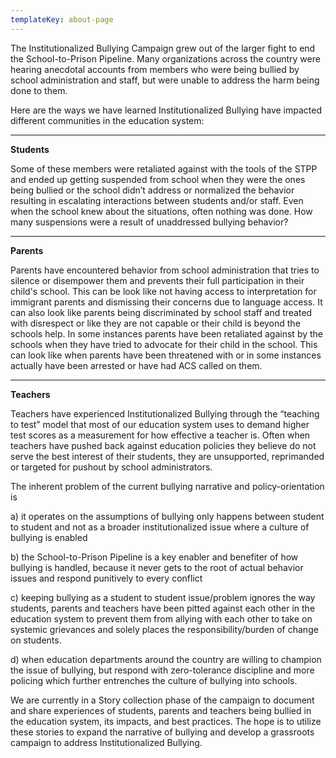 ```yaml
---
templateKey: about-page
---
```

The Institutionalized Bullying Campaign grew out of the larger fight to end the School-to-Prison Pipeline. Many organizations across the country were hearing anecdotal accounts from members who were being bullied by school administration and staff, but were unable to address the harm being done to them.

 Here are the ways we have learned Institutionalized Bullying have  impacted different communities in the education system:

****

**Students**

Some of these members were retaliated against with the tools of the STPP and ended up getting suspended from school when they were the ones being bullied or the school didn’t address or normalized the behavior resulting in escalating interactions between students and/or staff. Even when the school knew about the situations, often nothing was done. How many suspensions were a result of unaddressed bullying behavior? 

****

**Parents**

Parents have encountered behavior from school administration that tries to silence or disempower them and prevents their full participation in their child's school. This can be look like not having access to interpretation for immigrant parents and dismissing their concerns due to language access. It can also look like parents being discriminated by school staff and treated with disrespect or like they are not capable or their child is beyond the schools help. In some instances parents have been retaliated against by the schools when they have tried to advocate for their child in the school. This can look like when parents have been threatened with or in some instances actually have been arrested or have had ACS called on them.

****

**Teachers**

Teachers have experienced Institutionalized Bullying through the “teaching to test” model that most of our education system uses to demand higher test scores as a measurement for how effective a teacher is. Often when teachers have pushed back against education policies they believe do not serve the best interest of their students, they are unsupported, reprimanded or targeted for pushout by school administrators. 



The inherent problem of the current bullying narrative and policy-orientation is

 a) it operates on the assumptions of bullying only happens between student to student and not as a broader institutionalized issue where a culture of bullying is enabled 

b) the School-to-Prison Pipeline is a key enabler and benefiter of how  bullying is handled, because it never gets to the root of actual behavior issues and respond punitively to every conflict

c) keeping bullying as a student to student issue/problem ignores the way students, parents and teachers have been pitted against each other in the education system to prevent them from allying with each other to take on systemic grievances and solely places the responsibility/burden of change on students.

d) when education departments around the country are willing to champion the issue of bullying, but respond with zero-tolerance discipline and more policing which further entrenches the culture of bullying into schools.

We are currently in a Story collection phase of the campaign to document and share experiences of students, parents and teachers being bullied in the education system, its impacts, and best practices. The hope is to utilize these stories to expand the narrative of bullying and develop a grassroots campaign to address Institutionalized Bullying.
